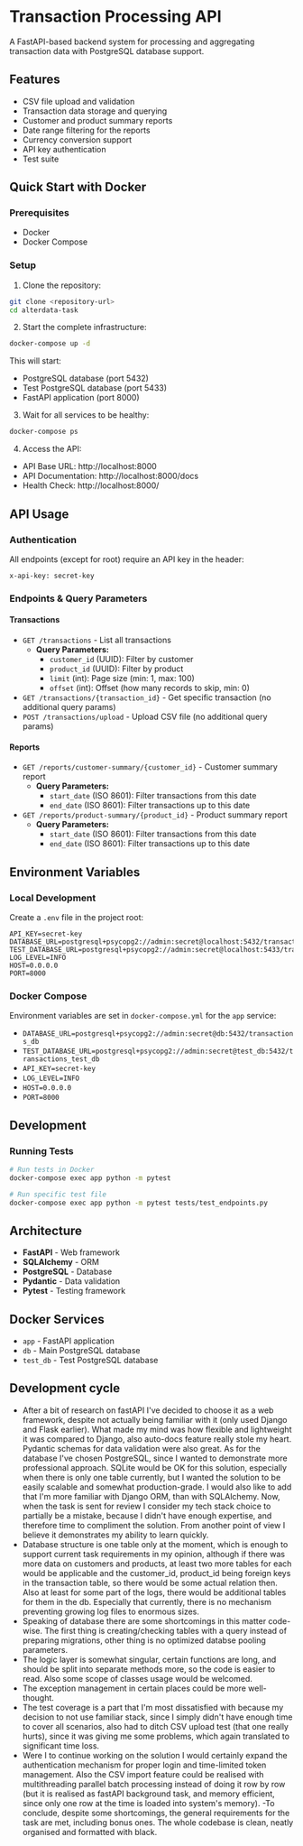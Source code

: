 # Transaction Processing API

A FastAPI-based backend system for processing and aggregating transaction data with PostgreSQL database support.

## Features

- CSV file upload and validation
- Transaction data storage and querying
- Customer and product summary reports
- Date range filtering for the reports
- Currency conversion support
- API key authentication
- Test suite

## Quick Start with Docker

### Prerequisites
- Docker
- Docker Compose

### Setup

1. Clone the repository:
```bash
git clone <repository-url>
cd alterdata-task
```

2. Start the complete infrastructure:
```bash
docker-compose up -d
```

This will start:
- PostgreSQL database (port 5432)
- Test PostgreSQL database (port 5433)
- FastAPI application (port 8000)

3. Wait for all services to be healthy:
```bash
docker-compose ps
```

4. Access the API:
- API Base URL: http://localhost:8000
- API Documentation: http://localhost:8000/docs
- Health Check: http://localhost:8000/

## API Usage

### Authentication
All endpoints (except for root) require an API key in the header:
```
x-api-key: secret-key
```

### Endpoints & Query Parameters

#### Transactions
- `GET /transactions` - List all transactions
  - **Query Parameters:**
    - `customer_id` (UUID): Filter by customer
    - `product_id` (UUID): Filter by product
    - `limit` (int): Page size (min: 1, max: 100)
    - `offset` (int): Offset (how many records to skip, min: 0)
- `GET /transactions/{transaction_id}` - Get specific transaction (no additional query params)
- `POST /transactions/upload` - Upload CSV file (no additional query params)

#### Reports
- `GET /reports/customer-summary/{customer_id}` - Customer summary report
  - **Query Parameters:**
    - `start_date` (ISO 8601): Filter transactions from this date
    - `end_date` (ISO 8601): Filter transactions up to this date
- `GET /reports/product-summary/{product_id}` - Product summary report
  - **Query Parameters:**
    - `start_date` (ISO 8601): Filter transactions from this date
    - `end_date` (ISO 8601): Filter transactions up to this date

## Environment Variables

### Local Development
Create a `.env` file in the project root:
```
API_KEY=secret-key
DATABASE_URL=postgresql+psycopg2://admin:secret@localhost:5432/transactions_db
TEST_DATABASE_URL=postgresql+psycopg2://admin:secret@localhost:5433/transactions_test_db
LOG_LEVEL=INFO
HOST=0.0.0.0
PORT=8000
```

### Docker Compose
Environment variables are set in `docker-compose.yml` for the `app` service:
- `DATABASE_URL=postgresql+psycopg2://admin:secret@db:5432/transactions_db`
- `TEST_DATABASE_URL=postgresql+psycopg2://admin:secret@test_db:5432/transactions_test_db`
- `API_KEY=secret-key`
- `LOG_LEVEL=INFO`
- `HOST=0.0.0.0`
- `PORT=8000`

## Development

### Running Tests
```bash
# Run tests in Docker
docker-compose exec app python -m pytest

# Run specific test file
docker-compose exec app python -m pytest tests/test_endpoints.py
```

## Architecture

- **FastAPI** - Web framework
- **SQLAlchemy** - ORM
- **PostgreSQL** - Database
- **Pydantic** - Data validation
- **Pytest** - Testing framework

## Docker Services

- `app` - FastAPI application
- `db` - Main PostgreSQL database
- `test_db` - Test PostgreSQL database

## Development cycle

- After a bit of research on fastAPI I've decided to choose it as a web framework, despite not actually being familiar with it (only used Django and Flask earlier). What made my mind was how flexible and lightweight it was compared to Django, also auto-docs feature really stole my heart. Pydantic schemas for data validation were also great. As for the database I've chosen PostgreSQL, since I wanted to demonstrate more professional approach. SQLite would be OK for this solution, especially when there is only one table currently, but I wanted the solution to be easily scalable and somewhat production-grade. I would also like to add that I'm more familiar with Django ORM, than with SQLAlchemy. Now, when the task is sent for review I consider my tech stack choice to partially be a mistake, because I didn't have enough expertise, and therefore time to compliment the solution. From another point of view I believe it demonstrates my ability to learn quickly.
- Database structure is one table only at the moment, which is enough to support current task requirements in my opinion, although if there was more data on customers and products, at least two more tables for each would be applicable and the customer_id, product_id being foreign keys in the transaction table, so there would be some actual relation then. Also at least for some part of the logs, there would be additional tables for them in the db. Especially that currently, there is no mechanism preventing growing log files to enormous sizes.
- Speaking of database there are some shortcomings in this matter code-wise. The first thing is creating/checking tables with a query instead of preparing migrations, other thing is no optimized databse pooling parameters.
- The logic layer is somewhat singular, certain functions are long, and should be split into separate methods more, so the code is easier to read. Also some scope of classes usage would be welcomed.
- The exception management in certain places could be more well-thought.
- The test coverage is a part that I'm most dissatisfied with because my decision to not use familiar stack, since I simply didn't have enough time to cover all scenarios, also had to ditch CSV upload test (that one really hurts), since it was giving me some problems, which again translated to significant time loss.
- Were I to continue working on the solution I would certainly expand the authentication mechanism for proper login and time-limited token management. Also the CSV import feature could be realised with multithreading parallel batch processing instead of doing it row by row (but it is realised as fastAPI background task, and memory efficient, since only one row at the time is loaded into system's memory).
-To conclude, despite some shortcomings, the general requirements for the task are met, including bonus ones. The whole codebase is clean, neatly organised and formatted with black.